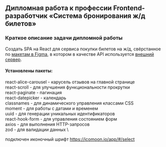 ## Дипломная работа к профессии Frontend-разработчик «Система бронирования ж/д билетов»

### Краткое описание задачи дипломной работы

Создать SPA на React для сервиса покупки билетов на ж/д, свёрстанное по [макетам в Figma](https://www.figma.com/file/7981GjEsjSpBUKolk4xFoT/%D0%97%D0%B0%D0%BA%D0%B0%D0%B7-%D0%B1%D0%B8%D0%BB%D0%B5%D1%82%D0%BE%D0%B2?node-id=0%3A1), в котором в качестве API используется [внешний сервер](https://students.netoservices.ru/fe-diplom/).

#### Установлены пакеты:

react-alice-carousel - карусель отзывов на главной странице \
react-scroll - для улучшения функциональности прокрутки \
react-paginate - пагинация \
react-datepicker - календарь \
classnames - для динамического управления классами CSS \
moment - для работы с датами и временем \
uuid - для генерации уникальных идентификаторов \
react-hook-form - для управления состоянием форм \
axios - для выполнения HTTP-запросов \
zod - для валидации данных \

подключен иконочный шрифт
https://icomoon.io/app/#/select
